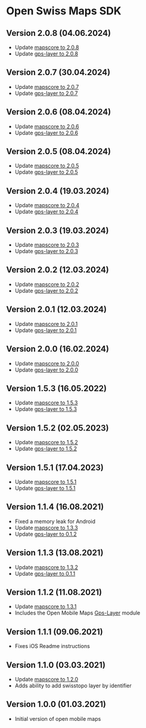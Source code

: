 # Open Swiss Maps SDK

## Version 2.0.8 (04.06.2024)
- Update [mapscore to 2.0.8](https://github.com/openmobilemaps/maps-core/releases/tag/2.0.8)
- Update [gps-layer to 2.0.8](https://github.com/openmobilemaps/layer-gps/releases/tag/2.0.8)

## Version 2.0.7 (30.04.2024)
- Update [mapscore to 2.0.7](https://github.com/openmobilemaps/maps-core/releases/tag/2.0.7)
- Update [gps-layer to 2.0.7](https://github.com/openmobilemaps/layer-gps/releases/tag/2.0.7)

## Version 2.0.6 (08.04.2024)
- Update [mapscore to 2.0.6](https://github.com/openmobilemaps/maps-core/releases/tag/2.0.6)
- Update [gps-layer to 2.0.6](https://github.com/openmobilemaps/layer-gps/releases/tag/2.0.6)

## Version 2.0.5 (08.04.2024)
- Update [mapscore to 2.0.5](https://github.com/openmobilemaps/maps-core/releases/tag/2.0.5)
- Update [gps-layer to 2.0.5](https://github.com/openmobilemaps/layer-gps/releases/tag/2.0.5)

## Version 2.0.4 (19.03.2024)
- Update [mapscore to 2.0.4](https://github.com/openmobilemaps/maps-core/releases/tag/2.0.4)
- Update [gps-layer to 2.0.4](https://github.com/openmobilemaps/layer-gps/releases/tag/2.0.4)

## Version 2.0.3 (19.03.2024)
- Update [mapscore to 2.0.3](https://github.com/openmobilemaps/maps-core/releases/tag/2.0.3)
- Update [gps-layer to 2.0.3](https://github.com/openmobilemaps/layer-gps/releases/tag/2.0.3)

## Version 2.0.2 (12.03.2024)
- Update [mapscore to 2.0.2](https://github.com/openmobilemaps/maps-core/releases/tag/2.0.2)
- Update [gps-layer to 2.0.2](https://github.com/openmobilemaps/layer-gps/releases/tag/2.0.2)

## Version 2.0.1 (12.03.2024)
- Update [mapscore to 2.0.1](https://github.com/openmobilemaps/maps-core/releases/tag/2.0.1)
- Update [gps-layer to 2.0.1](https://github.com/openmobilemaps/layer-gps/releases/tag/2.0.1)

## Version 2.0.0 (16.02.2024)
- Update [mapscore to 2.0.0](https://github.com/openmobilemaps/maps-core/releases/tag/2.0.0)
- Update [gps-layer to 2.0.0](https://github.com/openmobilemaps/layer-gps/releases/tag/2.0.0)

## Version 1.5.3 (16.05.2022)
- Update [mapscore to 1.5.3](https://github.com/openmobilemaps/maps-core/releases/tag/1.5.3)
- Update [gps-layer to 1.5.3](https://github.com/openmobilemaps/layer-gps/releases/tag/1.5.3)

## Version 1.5.2 (02.05.2023)
- Update [mapscore to 1.5.2](https://github.com/openmobilemaps/maps-core/releases/tag/1.5.2)
- Update [gps-layer to 1.5.2](https://github.com/openmobilemaps/layer-gps/releases/tag/1.5.2)

## Version 1.5.1 (17.04.2023)
- Update [mapscore to 1.5.1](https://github.com/openmobilemaps/maps-core/releases/tag/1.5.1)
- Update [gps-layer to 1.5.1](https://github.com/openmobilemaps/layer-gps/releases/tag/1.5.1)

## Version 1.1.4 (16.08.2021)
- Fixed a memory leak for Android
- Update [mapscore to 1.3.3](https://github.com/openmobilemaps/maps-core/releases/tag/1.3.3)
- Update [gps-layer to 0.1.2](https://github.com/openmobilemaps/layer-gps/releases/tag/0.1.2)

## Version 1.1.3 (13.08.2021)
- Update [mapscore to 1.3.2](https://github.com/openmobilemaps/maps-core/releases/tag/1.3.2)
- Update [gps-layer to 0.1.1](https://github.com/openmobilemaps/layer-gps/releases/tag/0.1.1)

## Version 1.1.2 (11.08.2021)
- Update [mapscore to 1.3.1](https://github.com/openmobilemaps/maps-core/releases/tag/1.3.1)
- Includes the Open Mobile Maps [Gps-Layer](https://github.com/openmobilemaps/layer-gps/releases/tag/0.1.0) module

## Version 1.1.1 (09.06.2021)
- Fixes iOS Readme instructions

## Version 1.1.0 (03.03.2021)
- Update [mapscore to 1.2.0](https://github.com/openmobilemaps/maps-core/releases/tag/1.2.0)
- Adds ability to add swisstopo layer by identifier

## Version 1.0.0 (01.03.2021)
- Initial version of open mobile maps
